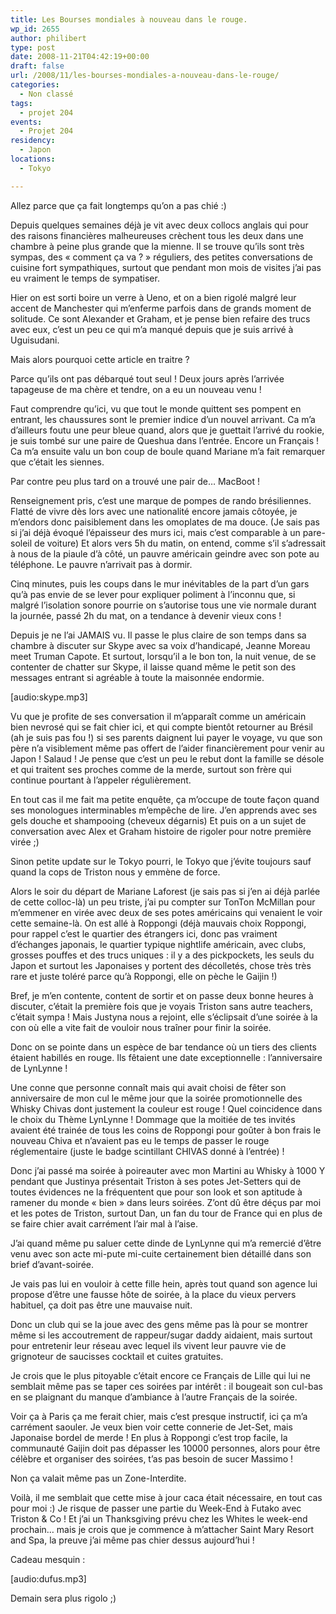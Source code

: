 ```yaml
---
title: Les Bourses mondiales à nouveau dans le rouge.
wp_id: 2655
author: philibert
type: post
date: 2008-11-21T04:42:19+00:00
draft: false
url: /2008/11/les-bourses-mondiales-a-nouveau-dans-le-rouge/
categories:
  - Non classé
tags:
  - projet 204
events:
  - Projet 204
residency:
  - Japon
locations:
  - Tokyo

---
```

Allez parce que ça fait longtemps qu&rsquo;on a pas chié :)

Depuis quelques semaines déjà je vit avec deux collocs anglais qui pour des raisons financières malheureuses crèchent tous les deux dans une chambre à peine plus grande que la mienne. Il se trouve qu&rsquo;ils sont très sympas, des « comment ça va ? » réguliers, des petites conversations de cuisine fort sympathiques, surtout que pendant mon mois de visites j&rsquo;ai pas eu vraiment le temps de sympatiser.

Hier on est sorti boire un verre à Ueno, et on a bien rigolé malgré leur accent de Manchester qui m&rsquo;enferme parfois dans de grands moment de solitude. Ce sont Alexander et Graham, et je pense bien refaire des trucs avec eux, c&rsquo;est un peu ce qui m&rsquo;a manqué depuis que je suis arrivé à Uguisudani.

Mais alors pourquoi cette article en traitre ?

Parce qu&rsquo;ils ont pas débarqué tout seul ! Deux jours après l&rsquo;arrivée tapageuse de ma chère et tendre, on a eu un nouveau venu !
  
Faut comprendre qu&rsquo;ici, vu que tout le monde quittent ses pompent en entrant, les chaussures sont le premier indice d&rsquo;un nouvel arrivant. Ca m&rsquo;a d&rsquo;ailleurs foutu une peur bleue quand, alors que je guettait l&rsquo;arrivé du rookie, je suis tombé sur une paire de Queshua dans l&rsquo;entrée. Encore un Français ! Ca m&rsquo;a ensuite valu un bon coup de boule quand Mariane m&rsquo;a fait remarquer que c&rsquo;était les siennes.

Par contre peu plus tard on a trouvé une pair de&#8230; MacBoot !
  
Renseignement pris, c&rsquo;est une marque de pompes de rando brésiliennes. Flatté de vivre dès lors avec une nationalité encore jamais côtoyée, je m&rsquo;endors donc paisiblement dans les omoplates de ma douce. (Je sais pas si j&rsquo;ai déjà évoqué l&rsquo;épaisseur des murs ici, mais c&rsquo;est comparable à un pare-soleil de voiture) Et alors vers 5h du matin, on entend, comme s&rsquo;il s&rsquo;adressait à nous de la piaule d&rsquo;à côté, un pauvre américain geindre avec son pote au téléphone. Le pauvre n&rsquo;arrivait pas à dormir.
  
Cinq minutes, puis les coups dans le mur inévitables de la part d&rsquo;un gars qu&rsquo;à pas envie de se lever pour expliquer poliment à l&rsquo;inconnu que, si malgré l&rsquo;isolation sonore pourrie on s&rsquo;autorise tous une vie normale durant la journée, passé 2h du mat, on a tendance à devenir vieux cons !

Depuis je ne l&rsquo;ai JAMAIS vu. Il passe le plus claire de son temps dans sa chambre à discuter sur Skype avec sa voix d&rsquo;handicapé, Jeanne Moreau meet Truman Capote. Et surtout, lorsqu&rsquo;il a le bon ton, la nuit venue, de se contenter de chatter sur Skype, il laisse quand même le petit son des messages entrant si agréable à toute la maisonnée endormie.
  
[audio:skype.mp3]

Vu que je profite de ses conversation il m&rsquo;apparaît comme un américain bien nevrosé qui se fait chier ici, et qui compte bientôt retourner au Brésil (ah je suis pas fou !) si ses parents daignent lui payer le voyage, vu que son père n&rsquo;a visiblement même pas offert de l&rsquo;aider financièrement pour venir au Japon ! Salaud ! Je pense que c&rsquo;est un peu le rebut dont la famille se désole et qui traitent ses proches comme de la merde, surtout son frère qui continue pourtant à l&rsquo;appeler régulièrement.

En tout cas il me fait ma petite enquête, ça m&rsquo;occupe de toute façon quand ses monologues interminables m&#8217;empêche de lire. J&rsquo;en apprends avec ses gels douche et shampooing (cheveux dégarnis) Et puis on a un sujet de conversation avec Alex et Graham histoire de rigoler pour notre première virée ;)

Sinon petite update sur le Tokyo pourri, le Tokyo que j&rsquo;évite toujours sauf quand la cops de Triston nous y emmène de force.

Alors le soir du départ de Mariane Laforest (je sais pas si j&rsquo;en ai déjà parlée de cette colloc-là) un peu triste, j&rsquo;ai pu compter sur TonTon McMillan pour m&#8217;emmener en virée avec deux de ses potes américains qui venaient le voir cette semaine-là. On est allé à Roppongi (déjà mauvais choix Roppongi, pour rappel c&rsquo;est le quartier des étrangers ici, donc pas vraiment d&rsquo;échanges japonais, le quartier typique nightlife américain, avec clubs, grosses pouffes et des trucs uniques : il y a des pickpockets, les seuls du Japon et surtout les Japonaises y portent des décolletés, chose très très rare et juste toléré parce qu&rsquo;à Roppongi, elle on pèche le Gaijin !)

Bref, je m&rsquo;en contente, content de sortir et on passe deux bonne heures à discuter, c&rsquo;était la première fois que je voyais Triston sans autre teachers, c&rsquo;était sympa ! Mais Justyna nous a rejoint, elle s&rsquo;éclipsait d&rsquo;une soirée à la con où elle a vite fait de vouloir nous traîner pour finir la soirée.

Donc on se pointe dans un espèce de bar tendance où un tiers des clients étaient habillés en rouge. Ils fêtaient une date exceptionnelle : l&rsquo;anniversaire de LynLynne !

Une conne que personne connaît mais qui avait choisi de fêter son anniversaire de mon cul le même jour que la soirée promotionnelle des Whisky Chivas dont justement la couleur est rouge ! Quel coincidence dans le choix du Thème LynLynne ! Dommage que la moitiée de tes invités avaient été trainée de tous les coins de Roppongi pour goûter à bon frais le nouveau Chiva et n&rsquo;avaient pas eu le temps de passer le rouge réglementaire (juste le badge scintillant CHIVAS donné à l&rsquo;entrée) !

Donc j&rsquo;ai passé ma soirée à poireauter avec mon Martini au Whisky à 1000 Y pendant que Justinya présentait Triston à ses potes Jet-Setters qui de toutes évidences ne la fréquentent que pour son look et son aptitude à ramener du monde « bien » dans leurs soirées. Z&rsquo;ont dû être déçus par moi et les potes de Triston, surtout Dan, un fan du tour de France qui en plus de se faire chier avait carrément l&rsquo;air mal à l&rsquo;aise.
  
J&rsquo;ai quand même pu saluer cette dinde de LynLynne qui m&rsquo;a remercié d&rsquo;être venu avec son acte mi-pute mi-cuite certainement bien détaillé dans son brief d&rsquo;avant-soirée.
  
Je vais pas lui en vouloir à cette fille hein, après tout quand son agence lui propose d&rsquo;être une fausse hôte de soirée, à la place du vieux pervers habituel, ça doit pas être une mauvaise nuit.

Donc un club qui se la joue avec des gens même pas là pour se montrer même si les accoutrement de rappeur/sugar daddy aidaient, mais surtout pour entretenir leur réseau avec lequel ils vivent leur pauvre vie de grignoteur de saucisses cocktail et cuites gratuites.
  
Je crois que le plus pitoyable c&rsquo;était encore ce Français de Lille qui lui ne semblait même pas se taper ces soirées par intérêt : il bougeait son cul-bas en se plaignant du manque d&rsquo;ambiance à l&rsquo;autre Français de la soirée.

Voir ça à Paris ça me ferait chier, mais c&rsquo;est presque instructif, ici ça m&rsquo;a carrément saouler. Je veux bien voir cette connerie de Jet-Set, mais Japonaise bordel de merde ! En plus à Roppongi c&rsquo;est trop facile, la communauté Gaijin doit pas dépasser les 10000 personnes, alors pour être célèbre et organiser des soirées, t&rsquo;as pas besoin de sucer Massimo !
  
Non ça valait même pas un Zone-Interdite.

Voilà, il me semblait que cette mise à jour caca était nécessaire, en tout cas pour moi :) Je risque de passer une partie du Week-End à Futako avec Triston & Co ! Et j&rsquo;ai un Thanksgiving prévu chez les Whites le week-end prochain&#8230; mais je crois que je commence à m&rsquo;attacher Saint Mary Resort and Spa, la preuve j&rsquo;ai même pas chier dessus aujourd&rsquo;hui !

Cadeau mesquin :
  
[audio:dufus.mp3]

Demain sera plus rigolo ;)